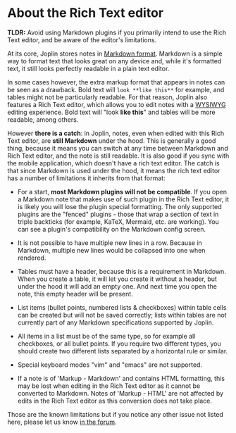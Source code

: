 # About the Rich Text editor

**TLDR:** Avoid using Markdown plugins if you primarily intend to use the Rich Text editor, and be aware of the editor's limitations.

At its core, Joplin stores notes in [Markdown format](https://github.com/laurent22/joplin/blob/dev/readme/markdown.md). Markdown is a simple way to format text that looks great on any device and, while it's formatted text, it still looks perfectly readable in a plain text editor.

In some cases however, the extra markup format that appears in notes can be seen as a drawback. Bold text will `look **like this**` for example, and tables might not be particularly readable. For that reason, Joplin also features a Rich Text editor, which allows you to edit notes with a [WYSIWYG](https://en.wikipedia.org/wiki/WYSIWYG) editing experience. Bold text will "look **like this**" and tables will be more readable, among others.

However **there is a catch**: in Joplin, notes, even when edited with this Rich Text editor, are **still Markdown** under the hood. This is generally a good thing, because it means you can switch at any time between Markdown and Rich Text editor, and the note is still readable. It is also good if you sync with the mobile application, which doesn't have a rich text editor. The catch is that since Markdown is used under the hood, it means the rich text editor has a number of limitations it inherits from that format:

- For a start, **most Markdown plugins will not be compatible**. If you open a Markdown note that makes use of such plugin in the Rich Text editor, it is likely you will lose the plugin special formatting. The only supported plugins are the "fenced" plugins - those that wrap a section of text in triple backticks (for example, KaTeX, Mermaid, etc. are working). You can see a plugin's compatibility on the Markdown config screen.

- It is not possible to have multiple new lines in a row. Because in Markdown, multiple new lines would be collapsed into one when rendered.

- Tables must have a header, because this is a requirement in Markdown. When you create a table, it will let you create it without a header, but under the hood it will add an empty one. And next time you open the note, this empty header will be present.

- List items (bullet points, numbered lists & checkboxes) within table cells can be created but will not be saved correctly; lists within tables are not currently part of any Markdown specifications supported by Joplin.

- All items in a list must be of the same type, so for example all checkboxes, or all bullet points. If you require two different types, you should create two different lists separated by a horizontal rule or similar.

- Special keyboard modes "vim" and "emacs" are not supported.

- If a note is of 'Markup - Markdown' and contains HTML formatting, this may be lost when editing in the Rich Text editor as it cannot be converted to Markdown. Notes of 'Markup - HTML' are not affected by edits in the Rich Text editor as this conversion does not take place.

Those are the known limitations but if you notice any other issue not listed here, please let us know [in the forum](https://discourse.joplinapp.org/).
